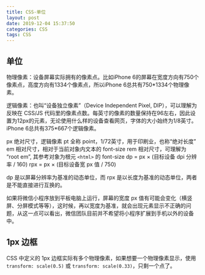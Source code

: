 ```yaml
---
title: CSS-单位
layout: post
date: 2019-12-04 15:37:50
categories: CSS
tags: CSS
---
```


## 单位

物理像素：设备屏幕实际拥有的像素点。比如iPhone 6的屏幕在宽度方向有750个像素点，高度方向有1334个像素点，所以iPhone 6总共有750*1334个物理像素。

逻辑像素：也叫“设备独立像素”（Device Independent Pixel, DIP），可以理解为反映在 CSS/JS 代码里的像素点数。每英寸的像素的数量保持在96左右，因此设置为12px的元素，无论使用什么样的设备查看网页，字体的大小始终为1/8英寸。iPhone 6总共有375*667个逻辑像素。

px 绝对尺寸，逻辑像素
pt 全称 point，1/72英寸，用于印刷业，也称“绝对长度”
em 相对尺寸，相对于当前对象内文本的 font-size
rem 相对尺寸，可理解为 “root em”, 其参考对象为根元 `<html>` 的 font-size
dp = px × (目标设备 dpi 分辨率 / 160)
rpx = px × (目标设备宽 px 值 / 750)

dp 是以屏幕分辨率为基准的动态单位，而 rpx 是以长度为基准的动态单位，两者是不能直接进行互换的。

如果将微信小程序放到平板电脑上运行，屏幕的宽度 px 值有可能会变化（横竖屏、分屏模式等等），这时候，再以宽度为基准，就会出现元素显示不正确的问题，从这一点可以看出，微信团队目前并不希望将小程序扩展到手机以外的设备中。

## 1px 边框

CSS 中定义的 1px 边框实际有多个物理像素，如果想要一个物理像素显示，使用 `transform: scale(0.5)` 或 `transform: scale(0.33)`，只剩一个点了。
